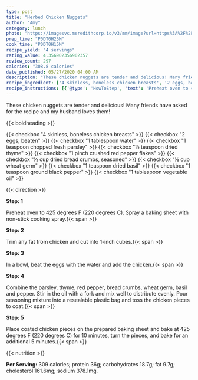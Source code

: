 ```yaml
---
type: post
title: "Herbed Chicken Nuggets"
author: "Amy"
category: lunch
photo: "https://imagesvc.meredithcorp.io/v3/mm/image?url=https%3A%2F%2Fimages.media-allrecipes.com%2Fuserphotos%2F1027752.jpg"
prep_time: "P0DT0H25M"
cook_time: "P0DT0H15M"
recipe_yield: "4 servings"
rating_value: 4.356902356902357
review_count: 297
calories: "308.8 calories"
date_published: 05/27/2020 04:00 AM
description: "These chicken nuggets are tender and delicious! Many friends have asked for the recipe and my husband loves them!"
recipe_ingredient: ['4 skinless, boneless chicken breasts', '2 eggs, beaten', '1 tablespoon water', '1 teaspoon chopped fresh parsley', '½ teaspoon dried thyme', '1 pinch crushed red pepper flakes', '½ cup dried bread crumbs, seasoned', '½ cup wheat germ', '1 teaspoon dried basil', '1 teaspoon ground black pepper', '1 tablespoon vegetable oil']
recipe_instructions: [{'@type': 'HowToStep', 'text': 'Preheat oven to 425 degrees F (220 degrees C). Spray a baking sheet with non-stick cooking spray.\n'}, {'@type': 'HowToStep', 'text': 'Trim any fat from chicken and cut into 1-inch cubes.\n'}, {'@type': 'HowToStep', 'text': 'In a bowl, beat the eggs with the water and add the chicken.\n'}, {'@type': 'HowToStep', 'text': 'Combine the parsley, thyme, red pepper, bread crumbs, wheat germ, basil and pepper. Stir in the oil with a fork and mix well to distribute evenly. Pour seasoning mixture into a resealable plastic bag and toss the chicken pieces to coat.\n'}, {'@type': 'HowToStep', 'text': 'Place coated chicken pieces on the prepared baking sheet and bake at 425 degrees F (220 degrees C) for 10 minutes, turn the pieces, and bake for an additional 5 minutes.\n'}]
---
```


These chicken nuggets are tender and delicious! Many friends have asked for the recipe and my husband loves them! 

{{< boldheading >}}

{{< checkbox "4  skinless, boneless chicken breasts" >}}
{{< checkbox "2  eggs, beaten" >}}
{{< checkbox "1 tablespoon water" >}}
{{< checkbox "1 teaspoon chopped fresh parsley" >}}
{{< checkbox "½ teaspoon dried thyme" >}}
{{< checkbox "1 pinch crushed red pepper flakes" >}}
{{< checkbox "½ cup dried bread crumbs, seasoned" >}}
{{< checkbox "½ cup wheat germ" >}}
{{< checkbox "1 teaspoon dried basil" >}}
{{< checkbox "1 teaspoon ground black pepper" >}}
{{< checkbox "1 tablespoon vegetable oil" >}}


{{< direction >}}

**Step: 1**

Preheat oven to 425 degrees F (220 degrees C). Spray a baking sheet with non-stick cooking spray.{{< span >}}

**Step: 2**

Trim any fat from chicken and cut into 1-inch cubes.{{< span >}}

**Step: 3**

In a bowl, beat the eggs with the water and add the chicken.{{< span >}}

**Step: 4**

Combine the parsley, thyme, red pepper, bread crumbs, wheat germ, basil and pepper. Stir in the oil with a fork and mix well to distribute evenly. Pour seasoning mixture into a resealable plastic bag and toss the chicken pieces to coat.{{< span >}}

**Step: 5**

Place coated chicken pieces on the prepared baking sheet and bake at 425 degrees F (220 degrees C) for 10 minutes, turn the pieces, and bake for an additional 5 minutes.{{< span >}}

{{< nutrition >}}

**Per Serving:** 309 calories; protein 36g; carbohydrates 18.7g; fat 9.7g; cholesterol 161.6mg; sodium 378.1mg.